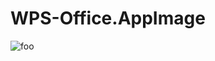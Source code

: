 # WPS-Office.AppImage

![foo](https://github.com/nx-appbuild-hub/WPS-Office.AppImage//actions/workflows/makefile.yml/badge.svg)
